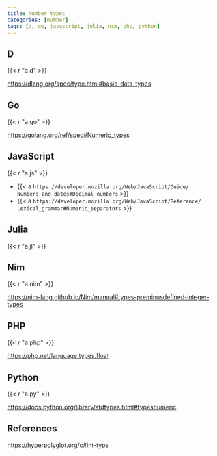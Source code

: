```yaml
---
title: Number types
categories: [number]
tags: [d, go, javascript, julia, nim, php, python]
---
```


## D

{{< r "a.d" >}}

<https://dlang.org/spec/type.html#basic-data-types>

## Go

{{< r "a.go" >}}

<https://golang.org/ref/spec#Numeric_types>

## JavaScript

{{< r "a.js" >}}

- {{< a `https://developer.mozilla.org/Web/JavaScript/Guide/
   Numbers_and_dates#Decimal_numbers` >}}
- {{< a `https://developer.mozilla.org/Web/JavaScript/Reference/
   Lexical_grammar#Numeric_separators` >}}

## Julia

{{< r "a.jl" >}}

## Nim

{{< r "a.nim" >}}

<https://nim-lang.github.io/Nim/manual#types-preminusdefined-integer-types>

## PHP

{{< r "a.php" >}}

<https://php.net/language.types.float>

## Python

{{< r "a.py" >}}

<https://docs.python.org/library/stdtypes.html#typesnumeric>

## References

<https://hyperpolyglot.org/c#int-type>

